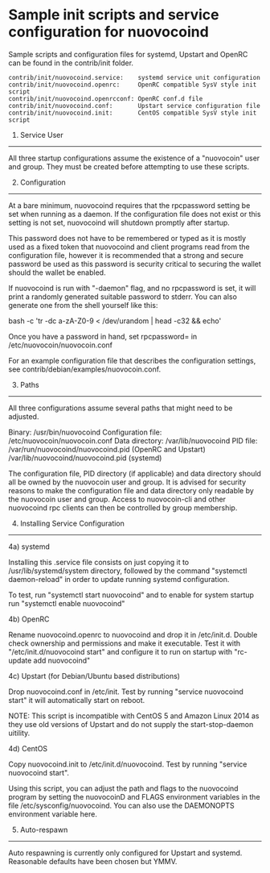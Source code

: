 Sample init scripts and service configuration for nuovocoind
==========================================================

Sample scripts and configuration files for systemd, Upstart and OpenRC
can be found in the contrib/init folder.

    contrib/init/nuovocoind.service:    systemd service unit configuration
    contrib/init/nuovocoind.openrc:     OpenRC compatible SysV style init script
    contrib/init/nuovocoind.openrcconf: OpenRC conf.d file
    contrib/init/nuovocoind.conf:       Upstart service configuration file
    contrib/init/nuovocoind.init:       CentOS compatible SysV style init script

1. Service User
---------------------------------

All three startup configurations assume the existence of a "nuovocoin" user
and group.  They must be created before attempting to use these scripts.

2. Configuration
---------------------------------

At a bare minimum, nuovocoind requires that the rpcpassword setting be set
when running as a daemon.  If the configuration file does not exist or this
setting is not set, nuovocoind will shutdown promptly after startup.

This password does not have to be remembered or typed as it is mostly used
as a fixed token that nuovocoind and client programs read from the configuration
file, however it is recommended that a strong and secure password be used
as this password is security critical to securing the wallet should the
wallet be enabled.

If nuovocoind is run with "-daemon" flag, and no rpcpassword is set, it will
print a randomly generated suitable password to stderr.  You can also
generate one from the shell yourself like this:

bash -c 'tr -dc a-zA-Z0-9 < /dev/urandom | head -c32 && echo'

Once you have a password in hand, set rpcpassword= in /etc/nuovocoin/nuovocoin.conf

For an example configuration file that describes the configuration settings,
see contrib/debian/examples/nuovocoin.conf.

3. Paths
---------------------------------

All three configurations assume several paths that might need to be adjusted.

Binary:              /usr/bin/nuovocoind
Configuration file:  /etc/nuovocoin/nuovocoin.conf
Data directory:      /var/lib/nuovocoind
PID file:            /var/run/nuovocoind/nuovocoind.pid (OpenRC and Upstart)
                     /var/lib/nuovocoind/nuovocoind.pid (systemd)

The configuration file, PID directory (if applicable) and data directory
should all be owned by the nuovocoin user and group.  It is advised for security
reasons to make the configuration file and data directory only readable by the
nuovocoin user and group.  Access to nuovocoin-cli and other nuovocoind rpc clients
can then be controlled by group membership.

4. Installing Service Configuration
-----------------------------------

4a) systemd

Installing this .service file consists on just copying it to
/usr/lib/systemd/system directory, followed by the command
"systemctl daemon-reload" in order to update running systemd configuration.

To test, run "systemctl start nuovocoind" and to enable for system startup run
"systemctl enable nuovocoind"

4b) OpenRC

Rename nuovocoind.openrc to nuovocoind and drop it in /etc/init.d.  Double
check ownership and permissions and make it executable.  Test it with
"/etc/init.d/nuovocoind start" and configure it to run on startup with
"rc-update add nuovocoind"

4c) Upstart (for Debian/Ubuntu based distributions)

Drop nuovocoind.conf in /etc/init.  Test by running "service nuovocoind start"
it will automatically start on reboot.

NOTE: This script is incompatible with CentOS 5 and Amazon Linux 2014 as they
use old versions of Upstart and do not supply the start-stop-daemon uitility.

4d) CentOS

Copy nuovocoind.init to /etc/init.d/nuovocoind. Test by running "service nuovocoind start".

Using this script, you can adjust the path and flags to the nuovocoind program by
setting the nuovocoinD and FLAGS environment variables in the file
/etc/sysconfig/nuovocoind. You can also use the DAEMONOPTS environment variable here.

5. Auto-respawn
-----------------------------------

Auto respawning is currently only configured for Upstart and systemd.
Reasonable defaults have been chosen but YMMV.
